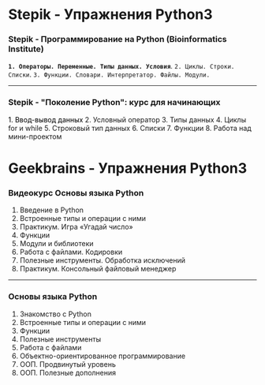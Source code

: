 # Stepik - Упражнения Python3 


### Stepik - Программирование на Python (Bioinformatics Institute)
**`1. Операторы. Переменные. Типы данных. Условия`**. 
`2. Циклы. Строки. Списки`. 
`3. Функции. Словари. Интерпретатор. Файлы. Модули.`
***
### Stepik - "Поколение Python": курс для начинающих
<font color='black'>1. Ввод-вывод данных</font>
2. Условный оператор
3. Типы данных
4. Циклы for и while
5. Строковый тип данных
6. Списки
7. Функции
8. Работа над мини-проектом

# Geekbrains - Упражнения Python3 

### Видеокурс Основы языка Python
1. Введение в Python
2. Встроенные типы и операции с ними
3. Практикум. Игра «Угадай число»
4. Функции
5. Модули и библиотеки
6. Работа с файлами. Кодировки
7. Полезные инструменты. Обработка исключений
8. Практикум. Консольный файловый менеджер
***
### Основы языка Python
1. Знакомство с Python
2. Встроенные типы и операции с ними
3. Функции
4. Полезные инструменты
5. Работа с файлами
6. Объектно-ориентированное программирование
7. ООП. Продвинутый уровень
8. ООП. Полезные дополнения

